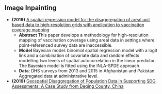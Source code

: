 ## Image Inpainting
- **(2019)** [A spatial regression model for the disaggregation of areal unit based data to high-resolution grids with application to vaccination coverage mapping](https://journals.sagepub.com/doi/full/10.1177/0962280218797362)
  - **Abstract** This paper develops a methodology for high-resolution mapping of vaccination coverage using areal data in settings where point-referenced survey data are inaccessible.
  - **Model** Bayesian model: binomial spatial regression model with a logit link and a combination of covariate data and random effects modelling two levels of spatial autocorrelation in the linear predictor. The Bayesian model is fitted using the INLA-SPDE approach.
  - **Data**: DHS surveys from 2013 and 2015 in Afghanistan and Pakistan. Aggregated data at administrative level. 
- **(2019)** [Geospatial Disaggregation of Population Data in Supporting SDG Assessments: A Case Study from Deqing County, China]([https://journals.sagepub.com/doi/full/10.1177/0962280218797362](https://www.mdpi.com/2220-9964/8/8/356))
